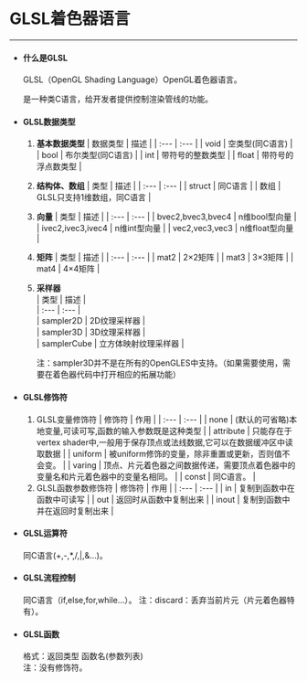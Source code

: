 # GLSL着色器语言

---

* #### 什么是GLSL

  GLSL（OpenGL Shading Language）OpenGL着色器语言。

  是一种类C语言，给开发者提供控制渲染管线的功能。

* #### GLSL数据类型

  1. **基本数据类型**
     | 数据类型 | 描述 |
     | :--- | :--- |
     | void | 空类型\(同C语言\) |
     | bool | 布尔类型\(同C语言\) |
     | int | 带符号的整数类型 |
     | float | 带符号的浮点数类型 |
  2. **结构体、数组**
     | 类型 | 描述 |
     | :--- | :--- |
     | struct | 同C语言 |
     | 数组 | GLSL只支持1维数组，同C语言 |
  3. **向量**
     | 类型 | 描述 |
     | :--- | :--- |
     | bvec2,bvec3,bvec4 | n维bool型向量 |
     | ivec2,ivec3,ivec4 | n维int型向量 |
     | vec2,vec3,vec3 | n维float型向量 |
  4. **矩阵**
     | 类型 | 描述 |
     | :--- | :--- |
     | mat2 | 2×2矩阵 |
     | mat3 | 3×3矩阵 |
     | mat4 | 4×4矩阵 |
  5. **采样器**  
     \| 类型 \| 描述 \|  
     \| :--- \| :--- \|  
     \| sampler2D \| 2D纹理采样器 \|  
     \| sampler3D \| 3D纹理采样器 \|  
     \| samplerCube \| 立方体映射纹理采样器 \|

     注：sampler3D并不是在所有的OpenGLES中支持。（如果需要使用，需要在着色器代码中打开相应的拓展功能）

* #### GLSL修饰符

  1. GLSL变量修饰符
     | 修饰符 | 作用 |
     | :--- | :--- |
     | none | \(默认的可省略\)本地变量,可读可写,函数的输入参数既是这种类型 |
     | attribute | 只能存在于vertex shader中,一般用于保存顶点或法线数据,它可以在数据缓冲区中读取数据 |
     | uniform | 被uniform修饰的变量，除非重置或更新，否则值不会变。 |
     | varing | 顶点、片元着色器之间数据传递，需要顶点着色器中的变量名和片元着色器中的变量名相同。 |
     | const | 同C语言。 |
  2. GLSL函数参数修饰符
     | 修饰符 | 作用 |
     | :--- | :--- |
     | in | 复制到函数中在函数中可读写 |
     | out | 返回时从函数中复制出来 |
     | inout | 复制到函数中并在返回时复制出来 |

* #### GLSL运算符

  同C语言\(+,-,\*,/,\|,&...\)。

* #### GLSL流程控制

   同C语言（if,else,for,while...）。
   注：discard：丢弃当前片元（片元着色器特有）。

* #### GLSL函数

  格式：返回类型 函数名\(参数列表\)  
   注：没有修饰符。



